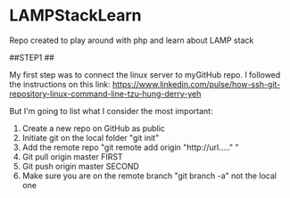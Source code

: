 # LAMPStackLearn
Repo created to play around with php and learn about LAMP stack


##STEP1 ##

My first step was to connect the linux server to myGitHub repo. 
I followed the instructions on this link: https://www.linkedin.com/pulse/how-ssh-git-repository-linux-command-line-tzu-hung-derry-yeh

But I'm going to list what I consider the most important: 
1. Create a new repo on GitHub as public 
2. Initiate git on the local folder "git init"
3. Add the remote repo "git remote add origin "http://url....." " 
4. Git pull origin master FIRST
5. Git push origin master SECOND
6. Make sure you are on the remote branch "git branch -a" not the local one


